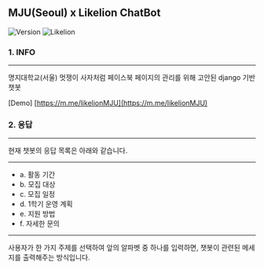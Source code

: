 MJU(Seoul) x Likelion ChatBot
-----------------------------

![Version](https://img.shields.io/badge/Version-2.0.0-green.svg) ![Likelion](https://img.shields.io/badge/Likelion-MJU(Seoul)-informational.svg)

### 1. INFO

---

명지대학교(서울) 멋쟁이 사자처럼 페이스북 페이지의 관리를 위해 고안된 django 기반 챗봇

[Demo] [https://m.me/likelionMJU](https://m.me/likelionMJU)

### 2. 응답

---

현재 챗봇의 응답 목록은 아래와 같습니다.

---

-	a. 활동 기간
-	b. 모집 대상
-	c. 모집 일정
-	d. 1학기 운영 계획
-	e. 지원 방법
-	f. 자세한 문의

---

사용자가 한 가지 주제를 선택하여 앞의 알파벳 중 하나를 입력하면, 챗봇이 관련된 메세지를 출력해주는 방식입니다.
